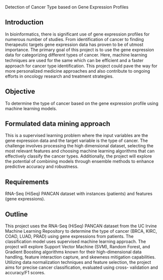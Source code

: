 Detection of Cancer Type based on Gene Expression Profiles

## Introduction
In bioinformatics, there is significant use of gene expression profiles for numerous number of studies. From
identification of cancer to finding therapeutic targets gene expression data has proven to be of utmost
importance. The primary goal of this project is to use the gene expression data for categorizing different
types of cancer. Here, machine learning techniques are used for the same which can be eﬀicient and a faster
approach for cancer type identification. This project could pave the way for more personalized medicine
approaches and also contribute to ongoing efforts in oncology research and treatment strategies.

## Objective
To determine the type of cancer based on the gene expression profile using machine learning
models.

## Formulated data mining approach
This is a supervised learning problem where the input variables are the gene expression data and the target
variable is the type of cancer. The challenge involves processing the high dimensional dataset, selecting
the most relevant features and choosing machine learning algorithms that can effectively classify the cancer
types. Additionally, the project will explore the potential of combining models through ensemble methods
to enhance predictive accuracy and robustness.

## Requirements
RNA-Seq (HiSeq) PANCAN dataset with instances (patients) and features (gene expressions).

## Outline
This project uses the RNA-Seq (HiSeq) PANCAN dataset from the UC Irvine Machine Learning Repository
to determine the type of cancer (BRCA, KIRC, COAD, LUAD, PRAD) using gene expressions from patients.
The classification model uses supervised machine learning approach. The project will explore Support Vector
Machine (SVM), Random Forest, and Gradient Boosting algorithms known for their high-dimensional data
handling, feature interaction capture, and skewness mitigation capabilities. Utilizing data normalization
techniques and feature selection, the project aims for precise cancer classification, evaluated using cross-
validation and accuracy/F1 scores.
